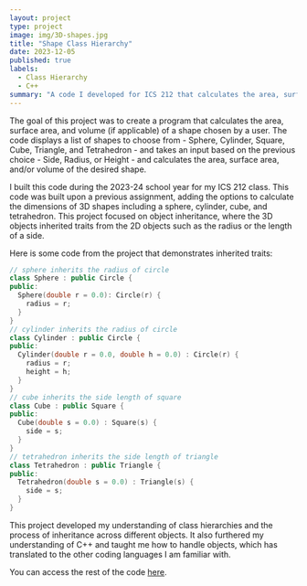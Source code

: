 ```yaml
---
layout: project
type: project
image: img/3D-shapes.jpg
title: "Shape Class Hierarchy"
date: 2023-12-05
published: true
labels:
  - Class Hierarchy
  - C++
summary: "A code I developed for ICS 212 that calculates the area, surface area, and/or volume of a shape using a class hierarchy."
---
```


The goal of this project was to create a program that calculates the area, surface area, and volume (if applicable) of a shape chosen by a user. The code displays a list of shapes to choose from - Sphere, Cylinder, Square, Cube, Triangle, and Tetrahedron - and takes an input based on the previous choice - Side, Radius, or Height - and calculates the area, surface area, and/or volume of the desired shape.

I built this code during the 2023-24 school year for my ICS 212 class. This code was built upon a previous assignment, adding the options to calculate the dimensions of 3D shapes including a sphere, cylinder, cube, and tetrahedron. This project focused on object inheritance, where the 3D objects inherited traits from the 2D objects such as the radius or the length of a side.

Here is some code from the project that demonstrates inherited traits:

```cpp
// sphere inherits the radius of circle
class Sphere : public Circle {
public:
  Sphere(double r = 0.0): Circle(r) {
    radius = r;
  }
}
// cylinder inherits the radius of circle
class Cylinder : public Circle {
public:
  Cylinder(double r = 0.0, double h = 0.0) : Circle(r) {
    radius = r;
    height = h;
  }
}
// cube inherits the side length of square
class Cube : public Square {
public:
  Cube(double s = 0.0) : Square(s) {
    side = s;
  }
}
// tetrahedron inherits the side length of triangle
class Tetrahedron : public Triangle {
public:
  Tetrahedron(double s = 0.0) : Triangle(s) {
    side = s;
  }
}

```

This project developed my understanding of class hierarchies and the process of inheritance across different objects. It also furthered my understanding of C++ and taught me how to handle objects, which has translated to the other coding languages I am familiar with.

You can access the rest of the code [here](https://github.com/kaenasylva/kaenasylva.github.io/blob/main/projects/shape-class-hierarchy.cpp).
